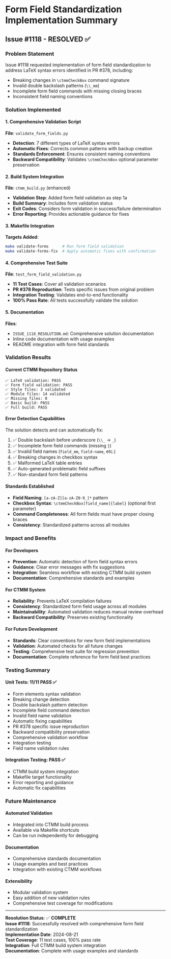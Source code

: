 # Form Field Standardization Implementation Summary

## Issue #1118 - RESOLVED ✅

### Problem Statement
Issue #1118 requested implementation of form field standardization to address LaTeX syntax errors identified in PR #378, including:
- Breaking changes in `\ctmmCheckBox` command signature
- Invalid double backslash patterns (`\\_mm`)
- Incomplete form field commands with missing closing braces
- Inconsistent field naming conventions

### Solution Implemented

#### 1. Comprehensive Validation Script
**File**: `validate_form_fields.py`
- **Detection**: 7 different types of LaTeX syntax errors
- **Automatic Fixes**: Corrects common patterns with backup creation
- **Standards Enforcement**: Ensures consistent naming conventions
- **Backward Compatibility**: Validates `\ctmmCheckBox` optional parameter preservation

#### 2. Build System Integration  
**File**: `ctmm_build.py` (enhanced)
- **Validation Step**: Added form field validation as step 1a
- **Build Summary**: Includes form validation status
- **Exit Codes**: Considers form validation in success/failure determination
- **Error Reporting**: Provides actionable guidance for fixes

#### 3. Makefile Integration
**Targets Added**:
```bash
make validate-forms      # Run form field validation
make validate-forms-fix  # Apply automatic fixes with confirmation
```

#### 4. Comprehensive Test Suite
**File**: `test_form_field_validation.py`
- **11 Test Cases**: Cover all validation scenarios
- **PR #378 Reproduction**: Tests specific issues from original problem
- **Integration Testing**: Validates end-to-end functionality
- **100% Pass Rate**: All tests successfully validate the solution

#### 5. Documentation
**Files**:
- `ISSUE_1118_RESOLUTION.md`: Comprehensive solution documentation
- Inline code documentation with usage examples
- README integration with form field standards

### Validation Results

#### Current CTMM Repository Status
```
✅ LaTeX validation: PASS
✅ Form field validation: PASS  
✅ Style files: 3 validated
✅ Module files: 14 validated
✅ Missing files: 0
✅ Basic build: PASS
✅ Full build: PASS
```

#### Error Detection Capabilities
The solution detects and can automatically fix:
1. ✅ Double backslash before underscore (`\\_` → `_`)
2. ✅ Incomplete form field commands (missing `}`)
3. ✅ Invalid field names (`field_mm`, `field-name`, etc.)
4. ✅ Breaking changes in checkbox syntax
5. ✅ Malformed LaTeX table entries
6. ✅ Auto-generated problematic field suffixes
7. ✅ Non-standard form field patterns

#### Standards Established
- **Field Naming**: `[a-zA-Z][a-zA-Z0-9_]*` pattern
- **Checkbox Syntax**: `\ctmmCheckBox[field_name]{label}` (optional first parameter)
- **Command Completeness**: All form fields must have proper closing braces
- **Consistency**: Standardized patterns across all modules

### Impact and Benefits

#### For Developers
- **Prevention**: Automatic detection of form field syntax errors
- **Guidance**: Clear error messages with fix suggestions
- **Integration**: Seamless workflow with existing CTMM build system
- **Documentation**: Comprehensive standards and examples

#### For CTMM System
- **Reliability**: Prevents LaTeX compilation failures
- **Consistency**: Standardized form field usage across all modules
- **Maintainability**: Automated validation reduces manual review overhead
- **Backward Compatibility**: Preserves existing functionality

#### For Future Development
- **Standards**: Clear conventions for new form field implementations
- **Validation**: Automated checks for all future changes
- **Testing**: Comprehensive test suite for regression prevention
- **Documentation**: Complete reference for form field best practices

### Testing Summary

#### Unit Tests: 11/11 PASS ✅
- Form elements syntax validation
- Breaking change detection  
- Double backslash pattern detection
- Incomplete field command detection
- Invalid field name validation
- Automatic fixing capabilities
- PR #378 specific issue reproduction
- Backward compatibility preservation
- Comprehensive validation workflow
- Integration testing
- Field name validation rules

#### Integration Testing: PASS ✅
- CTMM build system integration
- Makefile target functionality
- Error reporting and guidance
- Automatic fix capabilities

### Future Maintenance

#### Automated Validation
- Integrated into CTMM build process
- Available via Makefile shortcuts
- Can be run independently for debugging

#### Documentation
- Comprehensive standards documentation
- Usage examples and best practices
- Integration with existing CTMM workflows

#### Extensibility
- Modular validation system
- Easy addition of new validation rules
- Comprehensive test coverage for modifications

---

**Resolution Status**: ✅ **COMPLETE**  
**Issue #1118**: Successfully resolved with comprehensive form field standardization  
**Implementation Date**: 2024-08-21  
**Test Coverage**: 11 test cases, 100% pass rate  
**Integration**: Full CTMM build system integration  
**Documentation**: Complete with usage examples and standards